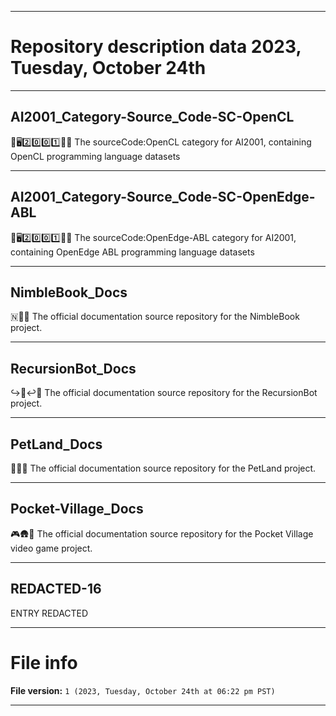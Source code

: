 
***

# Repository description data 2023, Tuesday, October 24th

---

## AI2001_Category-Source_Code-SC-OpenCL

🧠️🖥️2️⃣️0️⃣️0️⃣️1️⃣️💾️📜️ The sourceCode:OpenCL category for AI2001, containing OpenCL programming language datasets

---

## AI2001_Category-Source_Code-SC-OpenEdge-ABL

🧠️🖥️2️⃣️0️⃣️0️⃣️1️⃣️💾️📜️ The sourceCode:OpenEdge-ABL category for AI2001, containing OpenEdge ABL programming language datasets

---

## NimbleBook_Docs

🇳📕️📖️ The official documentation source repository for the NimbleBook project.

---

## RecursionBot_Docs

↪️🤖️↩️📖️ The official documentation source repository for the RecursionBot project.

---

## PetLand_Docs

🐠️🐶️📖️ The official documentation source repository for the PetLand project.

---

## Pocket-Village_Docs

🎮️🛖️📖️ The official documentation source repository for the Pocket Village video game project.

---

## REDACTED-16

ENTRY REDACTED

***

# File info

**File version:** `1 (2023, Tuesday, October 24th at 06:22 pm PST)`

***

